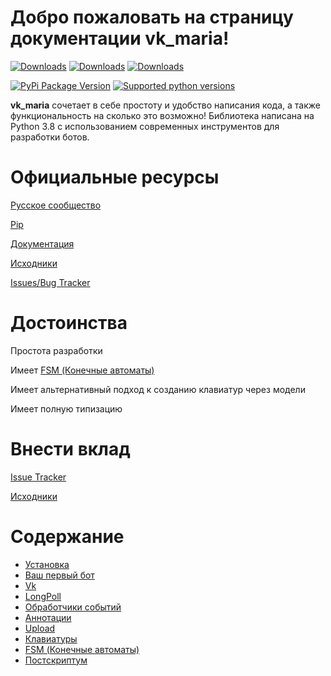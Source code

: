 # Добро пожаловать на страницу документации vk_maria!
[![Downloads](https://pepy.tech/badge/vk-maria)](https://pepy.tech/project/vk-maria)
[![Downloads](https://pepy.tech/badge/vk-maria/month)](https://pepy.tech/project/vk-maria)
[![Downloads](https://pepy.tech/badge/vk-maria/week)](https://pepy.tech/project/vk-maria)

[![PyPi Package Version](https://img.shields.io/pypi/v/vk_maria.svg?style=flat-square)](https://pypi.python.org/pypi/vk_maria)
[![Supported python versions](https://img.shields.io/pypi/pyversions/vk_maria.svg?style=flat-square)](https://pypi.python.org/pypi/vk_maria)

**vk_maria**  сочетает в себе простоту и удобство написания кода, а также функциональность на сколько это возможно! Библиотека написана на Python 3.8 с использованием современных инструментов для разработки ботов.

# Официальные ресурсы

[Русское сообщество](https://t.me/vk_maria_ru)

[Pip](https://pypi.org/project/vk-maria/)

[Документация](https://github.com/lxstvayne/vk_maria/wiki)

[Исходники](https://github.com/lxstvayne/vk_maria)

[Issues/Bug Tracker](https://github.com/lxstvayne/vk_maria/issues)


# Достоинства

Простота разработки

Имеет [FSM (Конечные автоматы)](https://ru.wikipedia.org/wiki/%D0%9A%D0%BE%D0%BD%D0%B5%D1%87%D0%BD%D1%8B%D0%B9_%D0%B0%D0%B2%D1%82%D0%BE%D0%BC%D0%B0%D1%82)

Имеет альтернативный подход к созданию клавиатур через модели

Имеет полную типизацию

# Внести вклад

[Issue Tracker](https://github.com/lxstvayne/vk_maria/issues)

[Исходники](https://github.com/lxstvayne/vk_maria)

# Содержание

* [Установка](https://github.com/lxstvayne/vk_maria/wiki/%D0%A3%D1%81%D1%82%D0%B0%D0%BD%D0%BE%D0%B2%D0%BA%D0%B0)
* [Ваш первый бот](https://github.com/lxstvayne/vk_maria/wiki/%D0%92%D0%B0%D1%88-%D0%BF%D0%B5%D1%80%D0%B2%D1%8B%D0%B9-%D0%B1%D0%BE%D1%82)
* [Vk](https://github.com/lxstvayne/vk_maria/wiki/Vk)
* [LongPoll](https://github.com/lxstvayne/vk_maria/wiki/LongPoll)
* [Обработчики событий](https://github.com/lxstvayne/vk_maria/wiki/%D0%9E%D0%B1%D1%80%D0%B0%D0%B1%D0%BE%D1%82%D1%87%D0%B8%D0%BA%D0%B8-%D1%81%D0%BE%D0%B1%D1%8B%D1%82%D0%B8%D0%B9)
* [Аннотации](https://github.com/lxstvayne/vk_maria/wiki/%D0%90%D0%BD%D0%BD%D0%BE%D1%82%D0%B0%D1%86%D0%B8%D0%B8)
* [Upload](https://github.com/lxstvayne/vk_maria/wiki/Upload)
* [Клавиатуры](https://github.com/lxstvayne/vk_maria/wiki/%D0%9A%D0%BB%D0%B0%D0%B2%D0%B8%D0%B0%D1%82%D1%83%D1%80%D1%8B)
* [FSM (Конечные автоматы)](https://github.com/lxstvayne/vk_maria/wiki/FSM-(%D0%9A%D0%BE%D0%BD%D0%B5%D1%87%D0%BD%D1%8B%D0%B5-%D0%B0%D0%B2%D1%82%D0%BE%D0%BC%D0%B0%D1%82%D1%8B))
* [Постскриптум ](https://github.com/lxstvayne/vk_maria/wiki/%D0%9F%D0%BE%D1%81%D1%82%D1%81%D0%BA%D1%80%D0%B8%D0%BF%D1%82%D1%83%D0%BC)